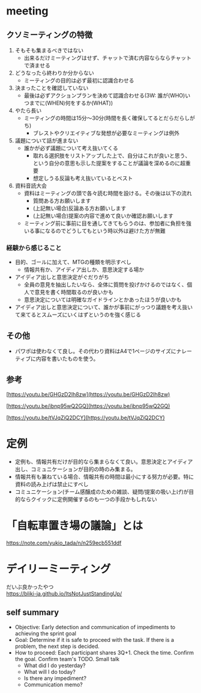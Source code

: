 # meeting
## クソミーティングの特徴

1. そもそも集まるべきではない
    - 出来るだけミーティングはせず、チャットで済む内容ならならチャットで済ませる
2. どうなったら終わりか分からない
    - ミーティングの目的は必ず最初に認識合わせる
3. 決まったことを確認していない
    - 最後は必ずアクションプランを決めて認識合わせる(3W: 誰が(WHO)いつまでに(WHEN)何をするか(WHAT))
4. やたら長い
    - ミーティングの時間は15分〜30分(時間を長く確保してるとだらだらしがち)
        - ブレストやクリエイティブな発想が必要なミーティングは例外
5. 議題について話が進まない
    - 誰かが必ず議題について考え抜いてくる
        - 取れる選択肢をリストアップした上で、自分はこれが良いと思う、という自分の意思も示した提案をすることが議論を深めるのに超重要
        - 想定しうる反論も考え抜いているとベスト
6. 資料音読大会
    - 資料はミーティングの頭で各々読む時間を設ける。その後は以下の流れ
        - 質問ある方お願いします
        - (上記無い場合)反論ある方お願いします
        - (上記無い場合)提案の内容で進めて良いか確認お願いします
    - ミーティング前に事前に目を通してきてもらうのは、参加者に負担を強いる事になるのでどうしてもという時以外は避けた方が無難

### 経験から感じること

- 目的、ゴールに加えて、MTGの種類を明示すべし
    - 情報共有か、アイディア出しか、意思決定する場か
- アイディア出しと意思決定がぐだりがち
    - 全員の意見を抽出したいなら、全体に質問を投げかけるのではなく、個人で意見を書く時間取るのが良いかも
    - 意思決定については明確なガイドラインとかあったほうが良いかも
- アイディア出しと意思決定について、誰かが事前にがっつり議題を考え抜いて来てるとスムーズにいくはずというのを強く感じる

## その他

- パワポは使わなくて良し。その代わり資料はA4で1ページのサイズにナレーティブに内容を書いたものを使う。

## 参考

[https://youtu.be/GHGzD2Ih8zw](https://youtu.be/GHGzD2Ih8zw)

[https://youtu.be/ibnp95wQ2GQ](https://youtu.be/ibnp95wQ2GQ)

[https://youtu.be/tVJqZiQ2DCY](https://youtu.be/tVJqZiQ2DCY)

# 定例

- 定例も、情報共有だけが目的なら集まらなくて良い。意思決定とアイディア出し、コミュニケーションが目的の時のみ集まる。
- 情報共有も兼ねている場合、情報共有の時間は最小にする努力が必要。特に資料の読み上げは禁止にすべし
- コミュニケーション(チーム感醸成のための雑談、疑問/提案の吸い上げ)が目的ならクイックに定例開催するのも一つの手段かもしれない

# 「自転車置き場の議論」とは
https://note.com/yukio_tada/n/n259ecb551ddf

# デイリーミーティング
だいぶ良かったやつ  
https://bliki-ja.github.io/ItsNotJustStandingUp/

## self summary
- Objective: Early detection and communication of impediments to achieving the sprint goal
- Goal: Determine if it is safe to proceed with the task. If there is a problem, the next step is decided.
- How to proceed: Each participant shares 3Q+1. Check the time. Confirm the goal. Confirm team's TODO. Small talk
    - What did I do yesterday?
    - What will I do today?
    - Is there any impediment?
    - Communication memo?
